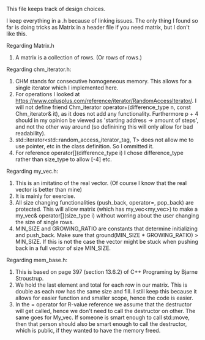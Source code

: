 This file keeps track of design choices.

I keep everything in a .h because of linking issues. The only thing I found so far is doing tricks as Matrix<int> in a header file if you need matrix, but I don't like this.

Regarding Matrix.h
1. A matrix is a collection of rows. (Or rows of rows.)

Regarding chm_iterator.h:
1. CHM stands for consecutive homogeneous memory. This allows for a single iterator which I implemented here. 
2. For operations I looked at https://www.cplusplus.com/reference/iterator/RandomAccessIterator/. I will not define friend Chm_iterator operator+(difference_type n, const Chm_iterator& it), as it does not add any functionality.
Furthermore p + 4 should in my opinion be viewed as 'starting address -> amount of steps', and not the other way around (so definining this will only allow for bad readability).
3. std::iterator<std::random_access_iterator_tag, T> does not allow me to use pointer, etc in the class definition. So I ommitted it.
4. For reference operator[](difference_type i) I chose difference_type rather than size_type to allow [-4] etc.

Regarding my_vec.h:
1. This is an imitatino of the real vector. (Of course I know that the real vector is better than mine)
2. It is mainly for exercise. 
3. All size changing functionalities (push_back, operator=, pop_back) are protected. This will allow matrix (which has my_vec<my_vec<T>>) to make a my_vec<T>& operator[](size_type i)
without worring about the user changing the size of single rows.
4. MIN_SIZE and GROWING_RATIO are constants that determine initializing and push_back. Make sure that ground(MIN_SIZE * GROWING_RATIO) > MIN_SIZE.
If this is not the case the vector might be stuck when pushing back in a full vector of size MIN_SIZE.

Regarding mem_base.h:
1. This is based on page 397 (section 13.6.2) of C++ Programing by Bjarne Stroustrup.
2. We hold the last element and total for each row in our matrix. This is double as each row has the same size and fill.
I still keep this because it allows for easier function and smaller scope, hence the code is easier.
3. In the = operator for R-value reference we assume that the destructor will get called, hence we don't need to call the destructor on other. 
The same goes for My_vec. If someone is smart enough to call std::move, then that person should also be smart enough to call the destructor, which is public, if 
they wanted to have the memory freed.